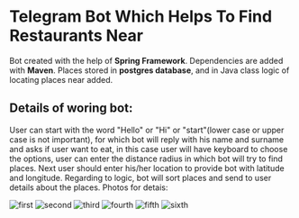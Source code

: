 # Telegram Bot Which Helps To Find Restaurants Near

Bot created with the help of **Spring Framework**. Dependencies are added
with **Maven**. Places stored in **postgres database**, and in Java class
logic of locating places near added. 

## Details of woring bot:

User can start with the word "Hello" or "Hi" or "start"(lower case or upper case is not important), for which
bot will reply with his name and surname and asks if user want to eat,
in this case user will have keyboard to choose the options, user can
enter the distance radius in which bot will try to find places.
Next user should enter his/her location to provide bot with latitude
and longitude. Regarding to logic, bot will sort places and send to user
details about the places. Photos for detais:

![first](https://github.com/khashimovSh/Where_Is_Food_Bot_Telegram/blob/master/tlgrm/11.jpg)
![second](https://github.com/khashimovSh/Where_Is_Food_Bot_Telegram/blob/master/tlgrm/22.jpg)
![third](https://github.com/khashimovSh/Where_Is_Food_Bot_Telegram/blob/master/tlgrm/33.jpg)
![fourth](https://github.com/khashimovSh/Where_Is_Food_Bot_Telegram/blob/master/tlgrm/44.jpg)
![fifth](https://github.com/khashimovSh/Where_Is_Food_Bot_Telegram/blob/master/tlgrm/55.jpg)
![sixth](https://github.com/khashimovSh/Where_Is_Food_Bot_Telegram/blob/master/tlgrm/66.jpg)

